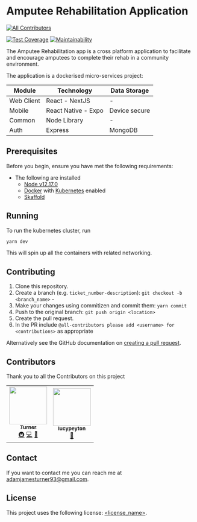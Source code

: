 # Amputee Rehabilitation Application

<!-- ALL-CONTRIBUTORS-BADGE:START - Do not remove or modify this section -->

[![All Contributors](https://img.shields.io/badge/all_contributors-3-orange.svg?style=flat-square)](#contributors-)

<!-- ALL-CONTRIBUTORS-BADGE:END -->
[![Test Coverage](https://api.codeclimate.com/v1/badges/30403ed73b706a887da2/test_coverage)](https://codeclimate.com/github/Imperial-College-AND-Digital/amputee-rehab-app-monorepo/test_coverage)
[![Maintainability](https://api.codeclimate.com/v1/badges/30403ed73b706a887da2/maintainability)](https://codeclimate.com/github/Imperial-College-AND-Digital/amputee-rehab-app-monorepo/maintainability)

The Amputee Rehabilitation app is a cross platform application to facilitate and encourage amputees to complete their rehab in a community environment.

The application is a dockerised micro-services project:

| Module     | Technology          | Data Storage  |
| ---------- | ------------------- | ------------- |
| Web Client | React - NextJS      | -             |
| Mobile     | React Native - Expo | Device secure |
| Common     | Node Library        | -             |
| Auth       | Express             | MongoDB       |

## Prerequisites

Before you begin, ensure you have met the following requirements:

<!--- These are just example requirements. Add, duplicate or remove as required --->

-   The following are installed
    -   [Node v12.17.0](https://nodejs.org/en/)
    -   [Docker](https://www.docker.com/) with [Kubernetes](https://kubernetes.io/) enabled
    -   [Skaffold](https://skaffold.dev/)

## Running

To run the kubernetes cluster, run

```bash
yarn dev
```

This will spin up all the containers with related networking.

## Contributing

<!--- If your README is long or you have some specific process or steps you want contributors to follow, consider creating a separate CONTRIBUTING.md file--->

1. Clone this repository.
2. Create a branch (e.g. `ticket_number-description`): `git checkout -b <branch_name>` -
3. Make your changes using commitizen and commit them: `yarn commit`
4. Push to the original branch: `git push origin <location>`
5. Create the pull request.
6. In the PR include `@all-contributors please add <username> for <contributions>` as appropriate

Alternatively see the GitHub documentation on [creating a pull request](https://help.github.com/en/github/collaborating-with-issues-and-pull-requests/creating-a-pull-request).

## Contributors

Thank you to all the Contributors on this project

<!-- ALL-CONTRIBUTORS-LIST:START - Do not remove or modify this section -->
<!-- prettier-ignore-start -->
<!-- markdownlint-disable -->
<table>
  <tr>
    <td align="center"><a href="https://github.com/adamjamesturner93"><img src="https://avatars3.githubusercontent.com/u/50718647?v=4" width="100px;" alt=""/><br /><sub><b>Turner</b></sub></a><br /><a href="#infra-adamjamesturner93" title="Infrastructure (Hosting, Build-Tools, etc)">🚇</a> <a href="https://github.com/Imperial-College-AND-Digital/amputee-rehab-app-monorepo/commits?author=adamjamesturner93" title="Code">💻</a> <a href="https://github.com/Imperial-College-AND-Digital/amputee-rehab-app-monorepo/commits?author=adamjamesturner93" title="Documentation">📖</a></td>
    <td align="center"><a href="https://github.com/lucypeyton"><img src="https://avatars2.githubusercontent.com/u/18162371?v=4" width="100px;" alt=""/><br /><sub><b>lucypeyton</b></sub></a><br /><a href="https://github.com/Imperial-College-AND-Digital/amputee-rehab-app-monorepo/commits?author=lucypeyton" title="Documentation">📖</a></td>
  </tr>
</table>

<!-- markdownlint-enable -->
<!-- prettier-ignore-end -->

<!-- ALL-CONTRIBUTORS-LIST:END -->

## Contact

If you want to contact me you can reach me at [adamjamesturner93@gmail.com](mailto:adamjamesturner93@gmail.com).

## License

<!--- If you're not sure which open license to use see https://choosealicense.com/--->

This project uses the following license: [<license_name>](link).
